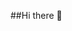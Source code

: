 ##Hi there 👋

<!--
**KumarUtsav1025/KumarUtsav1025** is a ✨ _special_ ✨ repository because its `README.md` (this file) appears on your GitHub profile.

Here are some ideas to get you started:
- Electrical Engineer by Profession, Coder and Developer by Choice.
- 🔭 I’m currently working on App Development using Flutter
- 🌱 I’m currently learning DSA in C++
- 💬 Ask me about Coding and Development
- 📫 How to reach me: Insta id: kumar_utsav_ 
- 😄 Pronouns: He/Him
-->
